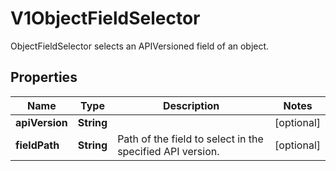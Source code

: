

# V1ObjectFieldSelector

ObjectFieldSelector selects an APIVersioned field of an object.
## Properties

Name | Type | Description | Notes
------------ | ------------- | ------------- | -------------
**apiVersion** | **String** |  |  [optional]
**fieldPath** | **String** | Path of the field to select in the specified API version. |  [optional]



